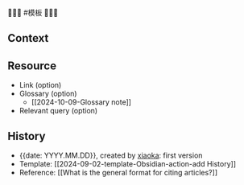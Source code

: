 💩💩💩 #模板 💩💩💩

## Context

## Resource

- Link (option)
- Glossary (option)
    - [[2024-10-09-Glossary note]]
- Relevant query (option)

## History

- {{date: YYYY.MM.DD}}, created by [xiaoka](https://www.xiaokaup.com/): first version
- Template: [[2024-09-02-template-Obsidian-action-add History]]
- Reference: [[What is the general format for citing articles?]]
